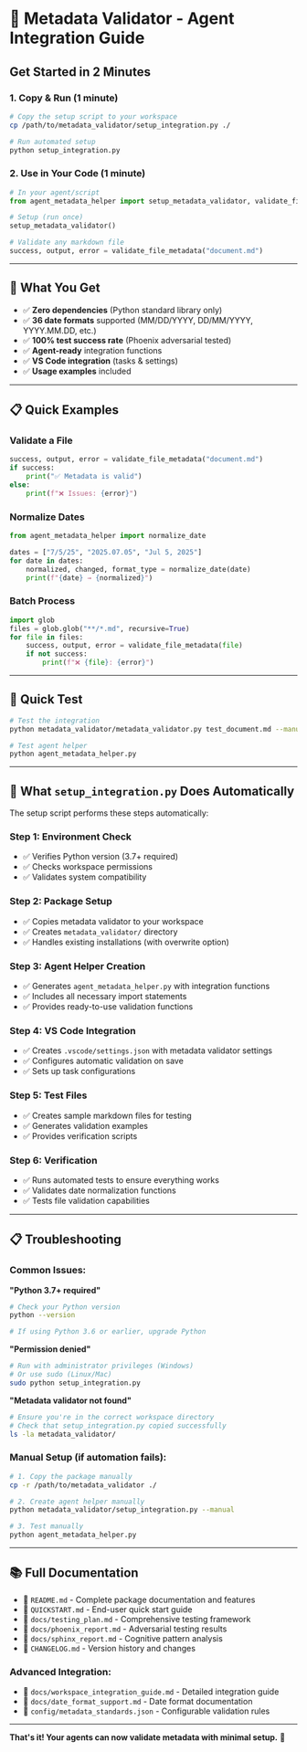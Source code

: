# 🚀 Metadata Validator - Agent Integration Guide

## **Get Started in 2 Minutes**

### **1. Copy & Run (1 minute)**
```bash
# Copy the setup script to your workspace
cp /path/to/metadata_validator/setup_integration.py ./

# Run automated setup
python setup_integration.py
```

### **2. Use in Your Code (1 minute)**
```python
# In your agent/script
from agent_metadata_helper import setup_metadata_validator, validate_file_metadata

# Setup (run once)
setup_metadata_validator()

# Validate any markdown file
success, output, error = validate_file_metadata("document.md")
```

---

## **🎯 What You Get**

- ✅ **Zero dependencies** (Python standard library only)
- ✅ **36 date formats** supported (MM/DD/YYYY, DD/MM/YYYY, YYYY.MM.DD, etc.)
- ✅ **100% test success rate** (Phoenix adversarial tested)
- ✅ **Agent-ready** integration functions
- ✅ **VS Code integration** (tasks & settings)
- ✅ **Usage examples** included

---

## **📋 Quick Examples**

### **Validate a File**
```python
success, output, error = validate_file_metadata("document.md")
if success:
    print("✅ Metadata is valid")
else:
    print(f"❌ Issues: {error}")
```

### **Normalize Dates**
```python
from agent_metadata_helper import normalize_date

dates = ["7/5/25", "2025.07.05", "Jul 5, 2025"]
for date in dates:
    normalized, changed, format_type = normalize_date(date)
    print(f"{date} → {normalized}")
```

### **Batch Process**
```python
import glob
files = glob.glob("**/*.md", recursive=True)
for file in files:
    success, output, error = validate_file_metadata(file)
    if not success:
        print(f"❌ {file}: {error}")
```

---

## **🧪 Quick Test**

```bash
# Test the integration
python metadata_validator/metadata_validator.py test_document.md --manual

# Test agent helper
python agent_metadata_helper.py
```

---

## **🔧 What `setup_integration.py` Does Automatically**

The setup script performs these steps automatically:

### **Step 1: Environment Check**
- ✅ Verifies Python version (3.7+ required)
- ✅ Checks workspace permissions
- ✅ Validates system compatibility

### **Step 2: Package Setup**
- ✅ Copies metadata validator to your workspace
- ✅ Creates `metadata_validator/` directory
- ✅ Handles existing installations (with overwrite option)

### **Step 3: Agent Helper Creation**
- ✅ Generates `agent_metadata_helper.py` with integration functions
- ✅ Includes all necessary import statements
- ✅ Provides ready-to-use validation functions

### **Step 4: VS Code Integration**
- ✅ Creates `.vscode/settings.json` with metadata validator settings
- ✅ Configures automatic validation on save
- ✅ Sets up task configurations

### **Step 5: Test Files**
- ✅ Creates sample markdown files for testing
- ✅ Generates validation examples
- ✅ Provides verification scripts

### **Step 6: Verification**
- ✅ Runs automated tests to ensure everything works
- ✅ Validates date normalization functions
- ✅ Tests file validation capabilities

---

## **📋 Troubleshooting**

### **Common Issues:**

**"Python 3.7+ required"**
```bash
# Check your Python version
python --version

# If using Python 3.6 or earlier, upgrade Python
```

**"Permission denied"**
```bash
# Run with administrator privileges (Windows)
# Or use sudo (Linux/Mac)
sudo python setup_integration.py
```

**"Metadata validator not found"**
```bash
# Ensure you're in the correct workspace directory
# Check that setup_integration.py copied successfully
ls -la metadata_validator/
```

### **Manual Setup (if automation fails):**
```bash
# 1. Copy the package manually
cp -r /path/to/metadata_validator ./

# 2. Create agent helper manually
python metadata_validator/setup_integration.py --manual

# 3. Test manually
python agent_metadata_helper.py
```

---

## **📚 Full Documentation**

- 📖 `README.md` - Complete package documentation and features
- 📖 `QUICKSTART.md` - End-user quick start guide
- 📖 `docs/testing_plan.md` - Comprehensive testing framework
- 📖 `docs/phoenix_report.md` - Adversarial testing results
- 📖 `docs/sphinx_report.md` - Cognitive pattern analysis
- 📖 `CHANGELOG.md` - Version history and changes

### **Advanced Integration:**
- 📖 `docs/workspace_integration_guide.md` - Detailed integration guide
- 📖 `docs/date_format_support.md` - Date format documentation
- 📖 `config/metadata_standards.json` - Configurable validation rules

---

**That's it! Your agents can now validate metadata with minimal setup.** 🎉 